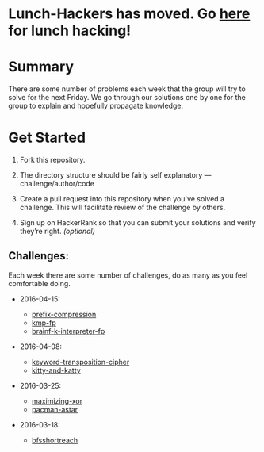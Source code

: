 # Lunch-Hackers has moved. Go [here](https://github.com/anglessteven/Lunch-Hackers.git) for lunch hacking!

# Summary
There are some number of problems each week that the group will try to solve for the next Friday.
We go through our solutions one by one for the group to explain and hopefully propagate knowledge.

# Get Started
1. Fork this repository.

1. The directory structure should be fairly self explanatory — challenge/author/code

1. Create a pull request into this repository when you've solved a challenge. This will facilitate review of the challenge by others.

1. Sign up on HackerRank so that you can submit your solutions and verify they’re right. _(optional)_

## Challenges:
Each week there are some number of challenges, do as many as you feel comfortable doing.

  - 2016-04-15:
    - [prefix-compression](https://www.hackerrank.com/challenges/prefix-compression)
    - [kmp-fp](https://www.hackerrank.com/challenges/kmp-fp)
    - [brainf-k-interpreter-fp](https://www.hackerrank.com/challenges/brainf-k-interpreter-fp)

  - 2016-04-08:
    - [keyword-transposition-cipher](https://www.hackerrank.com/challenges/keyword-transposition-cipher)
    - [kitty-and-katty](https://www.hackerrank.com/challenges/kitty-and-katty)

  - 2016-03-25:
    - [maximizing-xor](https://www.hackerrank.com/challenges/maximizing-xor)
    - [pacman-astar](https://www.hackerrank.com/challenges/pacman-astar)

  - 2016-03-18:
    - [bfsshortreach](https://www.hackerrank.com/challenges/bfsshortreach)
